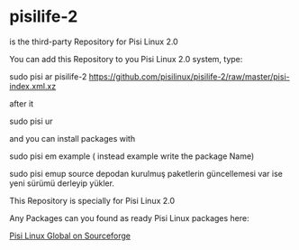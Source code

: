 # pisilife-2
is the third-party Repository for Pisi Linux 2.0 

You can add this Repository to you Pisi Linux 2.0 system, type:

sudo pisi ar pisilife-2 https://github.com/pisilinux/pisilife-2/raw/master/pisi-index.xml.xz

after it 

sudo pisi ur

and you can install packages with

sudo pisi em example ( instead example write the package Name)

sudo pisi emup  source depodan kurulmuş paketlerin güncellemesi var ise yeni sürümü derleyip yükler.

This Repository is specially for Pisi Linux 2.0

Any Packages can you found as ready Pisi Linux packages here:

[Pisi Linux Global on Sourceforge](https://sourceforge.net/projects/pisi-linux-global/)